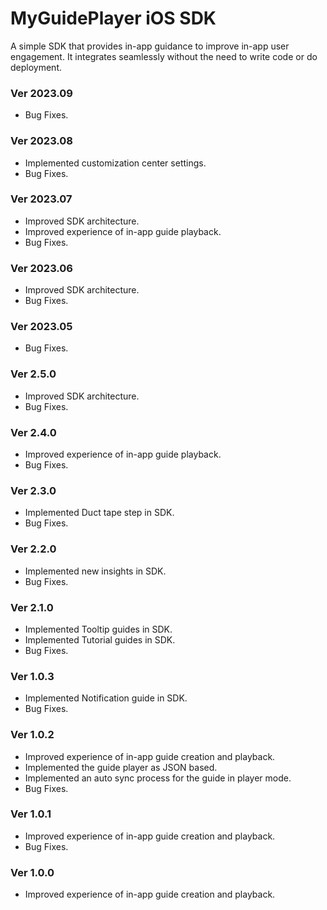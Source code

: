 
# MyGuidePlayer iOS SDK
A simple SDK that provides in-app guidance to improve in-app user engagement. It integrates seamlessly without the need to write code or do deployment. 

### Ver 2023.09
 - Bug Fixes.

### Ver 2023.08
 - Implemented customization center settings. 
 - Bug Fixes.

### Ver 2023.07
 - Improved SDK architecture. 
 - Improved experience of in-app guide playback. 
 - Bug Fixes.
 
### Ver 2023.06
 - Improved SDK architecture. 
 - Bug Fixes.
 
### Ver 2023.05
 - Bug Fixes.
 
### Ver 2.5.0
 - Improved SDK architecture. 
 - Bug Fixes.
 
### Ver 2.4.0
 - Improved experience of in-app guide playback. 
 - Bug Fixes.

### Ver 2.3.0
 - Implemented Duct tape step in SDK.
 - Bug Fixes.

### Ver 2.2.0
 - Implemented new insights in SDK.
 - Bug Fixes.
 
### Ver 2.1.0
 - Implemented Tooltip guides in SDK.
 - Implemented Tutorial guides in SDK.
 - Bug Fixes.
 
### Ver 1.0.3
 - Implemented Notification guide in SDK.
 - Bug Fixes.
 
### Ver 1.0.2
 - Improved experience of in-app guide creation and playback.
 - Implemented the guide player as JSON based.
 - Implemented an auto sync process for the guide in player mode.
 - Bug Fixes.
 
### Ver 1.0.1
 - Improved experience of in-app guide creation and playback.
 - Bug Fixes.
 
### Ver 1.0.0
 - Improved experience of in-app guide creation and playback.
